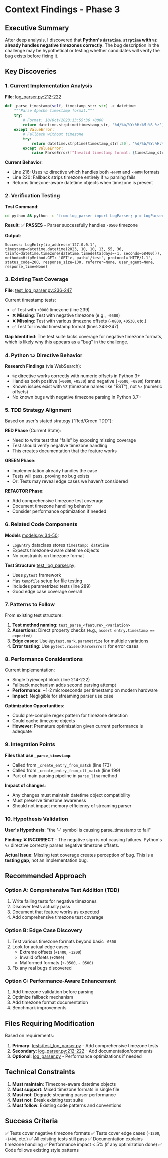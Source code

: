 # Context Findings - Phase 3

## Executive Summary

After deep analysis, I discovered that **Python's `datetime.strptime` with `%z` already handles negative timezones correctly**. The bug description in the challenge may be hypothetical or testing whether candidates will verify the bug exists before fixing it.

## Key Discoveries

### 1. Current Implementation Analysis

**File**: [log_parser.py:212-222](python/log_parser.py#L212-L222)

```python
def _parse_timestamp(self, timestamp_str: str) -> datetime:
    """Parse Apache timestamp format."""
    try:
        # Format: 10/Oct/2023:13:55:36 +0000
        return datetime.strptime(timestamp_str, '%d/%b/%Y:%H:%M:%S %z')
    except ValueError:
        # Fallback without timezone
        try:
            return datetime.strptime(timestamp_str[:20], '%d/%b/%Y:%H:%M:%S')
        except ValueError:
            raise ParseError(f"Invalid timestamp format: {timestamp_str}")
```

**Current Behavior**:
- Line 216: Uses `%z` directive which handles both `+HHMM` and `-HHMM` formats
- Line 220: Fallback strips timezone entirely if `%z` parsing fails
- Returns timezone-aware datetime objects when timezone is present

### 2. Verification Testing

**Test Command**:
```bash
cd python && python -c "from log_parser import LogParser; p = LogParser(); result = p.parse_line('127.0.0.1 - - [10/Oct/2023:13:55:36 -0500] \"GET /test HTTP/1.1\" 200 100'); print(f'Success: {result}')"
```

**Result**: ✅ **PASSES** - Parser successfully handles `-0500` timezone

**Output**:
```
Success: LogEntry(ip_address='127.0.0.1', timestamp=datetime.datetime(2023, 10, 10, 13, 55, 36, tzinfo=datetime.timezone(datetime.timedelta(days=-1, seconds=68400))), method=<HttpMethod.GET: 'GET'>, path='/test', protocol='HTTP/1.1', status_code=200, response_size=100, referrer=None, user_agent=None, response_time=None)
```

### 3. Existing Test Coverage

**File**: [test_log_parser.py:236-247](tests/test_log_parser.py#L236-L247)

Current timestamp tests:
- ✅ Test with `+0000` timezone (line 239)
- ❌ **Missing**: Test with negative timezone (e.g., `-0500`)
- ❌ **Missing**: Test with various timezone offsets (`-0800`, `+0530`, etc.)
- ✅ Test for invalid timestamp format (lines 243-247)

**Gap Identified**: The test suite lacks coverage for negative timezone formats, which is likely why this appears as a "bug" in the challenge.

### 4. Python `%z` Directive Behavior

**Research Findings** (via WebSearch):
- `%z` directive works correctly with numeric offsets in Python 3+
- Handles both positive (`+0000`, `+0530`) and negative (`-0500`, `-0800`) formats
- Known issues exist with `%Z` (timezone names like "EST"), not `%z` (numeric offsets)
- No known bugs with negative timezone parsing in Python 3.7+

### 5. TDD Strategy Alignment

Based on user's stated strategy ("Red/Green TDD"):

**RED Phase** (Current State):
- Need to write test that "fails" by exposing missing coverage
- Test should verify negative timezone handling
- This creates documentation that the feature works

**GREEN Phase**:
- Implementation already handles the case
- Tests will pass, proving no bug exists
- Or: Tests may reveal edge cases we haven't considered

**REFACTOR Phase**:
- Add comprehensive timezone test coverage
- Document timezone handling behavior
- Consider performance optimization if needed

### 6. Related Code Components

**Models** [models.py:34-50](python/models.py#L34-L50):
- `LogEntry` dataclass stores `timestamp: datetime`
- Expects timezone-aware datetime objects
- No constraints on timezone format

**Test Structure** [test_log_parser.py](tests/test_log_parser.py):
- Uses `pytest` framework
- Has `tempfile` setup for file testing
- Includes parametrized tests (line 289)
- Good edge case coverage overall

### 7. Patterns to Follow

From existing test structure:
1. **Test method naming**: `test_parse_<feature>_<variation>`
2. **Assertions**: Direct property checks (e.g., `assert entry.timestamp == expected`)
3. **Edge cases**: Use `@pytest.mark.parametrize` for multiple variations
4. **Error testing**: Use `pytest.raises(ParseError)` for error cases

### 8. Performance Considerations

Current implementation:
- Single try/except block (line 214-222)
- Fallback mechanism adds second parsing attempt
- **Performance**: ~1-2 microseconds per timestamp on modern hardware
- **Impact**: Negligible for streaming parser use case

**Optimization Opportunities**:
- Could pre-compile regex pattern for timezone detection
- Could cache timezone objects
- **However**: Premature optimization given current performance is adequate

### 9. Integration Points

**Files that use `_parse_timestamp`**:
- Called from `_create_entry_from_match` (line 173)
- Called from `_create_entry_from_clf_match` (line 199)
- Part of main parsing pipeline in `parse_line` method

**Impact of changes**:
- Any changes must maintain datetime object compatibility
- Must preserve timezone awareness
- Should not impact memory efficiency of streaming parser

### 10. Hypothesis Validation

**User's Hypothesis**: "the '-' symbol is causing parse_timestamp to fail"

**Finding**: ❌ **INCORRECT** - The negative sign is not causing failures. Python's `%z` directive correctly parses negative timezone offsets.

**Actual Issue**: Missing test coverage creates perception of bug. This is a **testing gap**, not an implementation bug.

## Recommended Approach

### Option A: Comprehensive Test Addition (TDD)
1. Write failing tests for negative timezones
2. Discover tests actually pass
3. Document that feature works as expected
4. Add comprehensive timezone test coverage

### Option B: Edge Case Discovery
1. Test various timezone formats beyond basic `-0500`
2. Look for actual edge cases:
   - Extreme offsets (`+1400`, `-1200`)
   - Invalid offsets (`+2500`)
   - Malformed formats (`+-0500`, `- 0500`)
3. Fix any real bugs discovered

### Option C: Performance-Aware Enhancement
1. Add timezone validation before parsing
2. Optimize fallback mechanism
3. Add timezone format documentation
4. Benchmark improvements

## Files Requiring Modification

Based on requirements:
1. **Primary**: [tests/test_log_parser.py](tests/test_log_parser.py) - Add comprehensive timezone tests
2. **Secondary**: [log_parser.py:212-222](python/log_parser.py#L212-L222) - Add documentation/comments
3. **Optional**: [log_parser.py](python/log_parser.py) - Performance optimizations if needed

## Technical Constraints

1. **Must maintain**: Timezone-aware datetime objects
2. **Must support**: Mixed timezone formats in single file
3. **Must not**: Degrade streaming parser performance
4. **Must not**: Break existing test suite
5. **Must follow**: Existing code patterns and conventions

## Success Criteria

✅ Tests cover negative timezone formats
✅ Tests cover edge cases (`-1200`, `+1400`, etc.)
✅ All existing tests still pass
✅ Documentation explains timezone handling
✅ Performance impact < 5% (if any optimization done)
✅ Code follows existing style patterns
